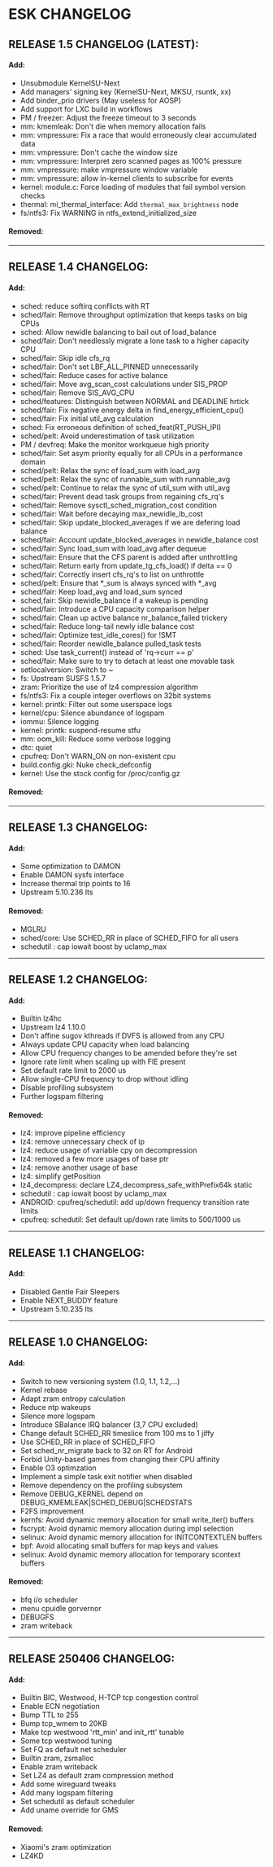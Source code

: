 # ESK CHANGELOG
## RELEASE 1.5 CHANGELOG (LATEST):
#### Add:
- Unsubmodule KernelSU-Next
- Add managers' signing key (KernelSU-Next, MKSU, rsuntk, xx)
- Add binder_prio drivers (May useless for AOSP)
- Add support for LXC build in workflows
- PM / freezer: Adjust the freeze timeout to 3 seconds
- mm: kmemleak: Don't die when memory allocation fails
- mm: vmpressure: Fix a race that would erroneously clear accumulated data
- mm: vmpressure: Don't cache the window size
- mm: vmpressure: Interpret zero scanned pages as 100% pressure
- mm: vmpressure: make vmpressure window variable
- mm: vmpressure: allow in-kernel clients to subscribe for events
- kernel: module.c: Force loading of modules that fail symbol version checks
- thermal: mi_thermal_interface: Add `thermal_max_brightness` node
- fs/ntfs3: Fix WARNING in ntfs_extend_initialized_size
#### Removed:

-----------------------------------------------------

## RELEASE 1.4 CHANGELOG:
#### Add:
- sched: reduce softirq conflicts with RT
- sched/fair: Remove throughput optimization that keeps tasks on big CPUs
- sched: Allow newidle balancing to bail out of load_balance
- sched/fair: Don't needlessly migrate a lone task to a higher capacity CPU
- sched/fair: Skip idle cfs_rq
- sched/fair: Don't set LBF_ALL_PINNED unnecessarily
- sched/fair: Reduce cases for active balance
- sched/fair: Move avg_scan_cost calculations under SIS_PROP
- sched/fair: Remove SIS_AVG_CPU
- sched/features: Distinguish between NORMAL and DEADLINE hrtick
- sched/fair: Fix negative energy delta in find_energy_efficient_cpu()
- sched/fair: Fix initial util_avg calculation
- sched: Fix erroneous definition of sched_feat(RT_PUSH_IPI)
- sched/pelt: Avoid underestimation of task utilization
- PM / devfreq: Make the monitor workqueue high priority
- sched/fair: Set asym priority equally for all CPUs in a performance domain
- sched/pelt: Relax the sync of load_sum with load_avg
- sched/pelt: Relax the sync of runnable_sum with runnable_avg
- sched/pelt: Continue to relax the sync of util_sum with util_avg
- sched/fair: Prevent dead task groups from regaining cfs_rq's
- sched/fair: Remove sysctl_sched_migration_cost condition
- sched/fair: Wait before decaying max_newidle_lb_cost
- sched/fair: Skip update_blocked_averages if we are defering load balance
- sched/fair: Account update_blocked_averages in newidle_balance cost
- sched/fair: Sync load_sum with load_avg after dequeue
- sched/fair: Ensure that the CFS parent is added after unthrottling
- sched/fair: Return early from update_tg_cfs_load() if delta == 0
- sched/fair: Correctly insert cfs_rq's to list on unthrottle
- sched/pelt: Ensure that *_sum is always synced with *_avg
- sched/fair: Keep load_avg and load_sum synced
- sched,fair: Skip newidle_balance if a wakeup is pending
- sched/fair: Introduce a CPU capacity comparison helper
- sched/fair: Clean up active balance nr_balance_failed trickery
- sched/fair: Reduce long-tail newly idle balance cost
- sched/fair: Optimize test_idle_cores() for !SMT
- sched/fair: Reorder newidle_balance pulled_task tests
- sched: Use task_current() instead of 'rq->curr == p'
- sched/fair: Make sure to try to detach at least one movable task
- setlocalversion: Switch to ~
- fs: Upstream SUSFS 1.5.7
- zram: Prioritize the use of lz4 compression algorithm
- fs/ntfs3: Fix a couple integer overflows on 32bit systems
- kernel: printk: Filter out some userspace logs
- kernel/cpu: Silence abundance of logspam
- iommu: Silence logging
- kernel: printk: suspend-resume stfu
- mm: oom_kill: Reduce some verbose logging
- dtc: quiet
- cpufreq: Don't WARN_ON on non-existent cpu
- build.config.gki: Nuke check_defconfig
- kernel: Use the stock config for /proc/config.gz
#### Removed:

-----------------------------------------------------

## RELEASE 1.3 CHANGELOG:
#### Add:
- Some optimization to DAMON
- Enable DAMON sysfs interface
- Increase thermal trip points to 16
- Upstream 5.10.236 lts
#### Removed:
- MGLRU
- sched/core: Use SCHED_RR in place of SCHED_FIFO for all users
- schedutil : cap iowait boost by uclamp_max

-----------------------------------------------------

## RELEASE 1.2 CHANGELOG:
#### Add:
- Builtin lz4hc
- Upstream lz4 1.10.0
- Don't affine sugov kthreads if DVFS is allowed from any CPU
- Always update CPU capacity when load balancing
- Allow CPU frequency changes to be amended before they're set
- Ignore rate limit when scaling up with FIE present
- Set default rate limit to 2000 us
- Allow single-CPU frequency to drop without idling
- Disable profiling subsystem
- Further logspam filtering
#### Removed:
- lz4: improve pipeline efficiency
- lz4: remove unnecessary check of ip
- lz4: reduce usage of variable cpy on decompression
- lz4: removed a few more usages of base ptr
- lz4: remove another usage of base
- lz4: simplify getPosition
- lz4_decompress: declare LZ4_decompress_safe_withPrefix64k static
- schedutil : cap iowait boost by uclamp_max
- ANDROID: cpufreq/schedutil: add up/down frequency transition rate limits
- cpufreq: schedutil: Set default up/down rate limits to 500/1000 us

-----------------------------------------------------

## RELEASE 1.1 CHANGELOG:
#### Add:
- Disabled Gentle Fair Sleepers
- Enable NEXT_BUDDY feature
- Upstream 5.10.235 lts

-----------------------------------------------------

## RELEASE 1.0 CHANGELOG:
#### Add:
- Switch to new versioning system (1.0, 1.1, 1.2,...)
- Kernel rebase
- Adapt zram entropy calculation
- Reduce ntp wakeups
- Silence more logspam
- Introduce SBalance IRQ balancer (3,7 CPU excluded)
- Change default SCHED_RR timeslice from 100 ms to 1 jiffy
- Use SCHED_RR in place of SCHED_FIFO
- Set sched_nr_migrate back to 32 on RT for Android
- Forbid Unity-based games from changing their CPU affinity
- Enable O3 optimzation
- Implement a simple task exit notifier when disabled
- Remove dependency on the profiling subsystem
- Remove DEBUG_KERNEL depend on DEBUG_KMEMLEAK|SCHED_DEBUG|SCHEDSTATS
- F2FS improvement
- kernfs: Avoid dynamic memory allocation for small write_iter() buffers
- fscrypt: Avoid dynamic memory allocation during impl selection
- selinux: Avoid dynamic memory allocation for INITCONTEXTLEN buffers
- bpf: Avoid allocating small buffers for map keys and values
- selinux: Avoid dynamic memory allocation for temporary scontext buffers
#### Removed:
- bfq i/o scheduler
- menu cpuidle gorvernor
- DEBUGFS
- zram writeback

-----------------------------------------------------

## RELEASE 250406 CHANGELOG:
#### Add:
- Builtin BIC, Westwood, H-TCP tcp congestion control
- Enable ECN negotiation
- Bump TTL to 255
- Bump tcp_wmem to 20KB
- Make tcp westwood 'rtt_min' and init_rtt' tunable
- Some tcp westwood tuning
- Set FQ as default net scheduler
- Builtin zram, zsmalloc
- Enable zram writeback
- Set LZ4 as default zram compression method
- Add some wireguard tweaks
- Add many logspam filtering
- Set schedutil as default scheduler
- Add uname override for GMS
#### Removed:
- Xiaomi's zram optimization
- LZ4KD
